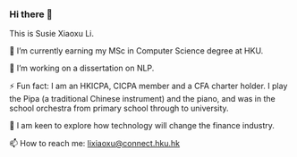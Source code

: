 ### Hi there 👋

<!--
**lxx-holmes/lxx-holmes** is a ✨ _special_ ✨ repository because its `README.md` (this file) appears on your GitHub profile.

Here are some ideas to get you started:

- 🔭 I’m currently working on ...
- 🌱 I’m currently learning ...
- 👯 I’m looking to collaborate on ...
- 🤔 I’m looking for help with ...
- 💬 Ask me about ...
- 📫 How to reach me: ...
- 😄 Pronouns: ...
- ⚡ Fun fact: ...
-->

This is Susie Xiaoxu Li.

🌱 I’m currently earning my MSc in Computer Science degree at HKU.

🔭 I’m working on a dissertation on NLP.

⚡ Fun fact: I am an HKICPA, CICPA member and a CFA charter holder. 
I play the Pipa (a traditional Chinese instrument) and the piano, and was in the school orchestra from primary school through to university.

💬 I am keen to explore how technology will change the finance industry.

📫 How to reach me: lixiaoxu@connect.hku.hk
